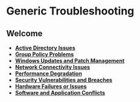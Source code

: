 # Generic Troubleshooting

## Welcome

- **[Active Directory Issues](https://github.com/georgemarantos/Windows/blob/main/Servers/RolesAndFeatures/ADDS/Troubleshooting/)**
- **[Group Policy Problems](https://github.com/georgemarantos/Windows/tree/main/Servers/RolesAndFeatures/ADDS/Troubleshooting/Group-Policy/)**
- **[Windows Updates and Patch Management](https://github.com/georgemarantos/Windows/blob/main/Servers/Generic-Troubleshooting/Windows-Updates.md)**
- **[Network Connectivity Issues](https://github.com/georgemarantos/Windows/blob/main/Servers/Generic-Troubleshooting/Network-Issues.md)**
- **[Performance Degradation](https://github.com/georgemarantos/Windows/blob/main/Servers/Generic-Troubleshooting/Performance-Degradation.md)**
- **[Security Vulnerabilities and Breaches](https://github.com/georgemarantos/Windows/blob/main/Servers/Generic-Troubleshooting/Security-Concerns.md)**
- **[Hardware Failures or Issues](https://github.com/georgemarantos/Windows/blob/main/Servers/Generic-Troubleshooting/Hardware-Issues.md)**
- **[Software and Application Conflicts](https://github.com/georgemarantos/Windows/blob/main/Servers/Generic-Troubleshooting/Software-Conflicts.md)**
